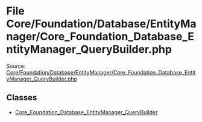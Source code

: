 File Core/Foundation/Database/EntityManager/Core_Foundation_Database_EntityManager_QueryBuilder.php
=========

Source: [Core/Foundation/Database/EntityManager/Core_Foundation_Database_EntityManager_QueryBuilder.php](https://github.com/PrestaShop/PrestaShop/blob/1.6.1.2/Core/Foundation/Database/EntityManager/Core_Foundation_Database_EntityManager_QueryBuilder.php)


Classes
-------

* [Core_Foundation_Database_EntityManager_QueryBuilder](class.Core_Foundation_Database_EntityManager_QueryBuilder.md)

